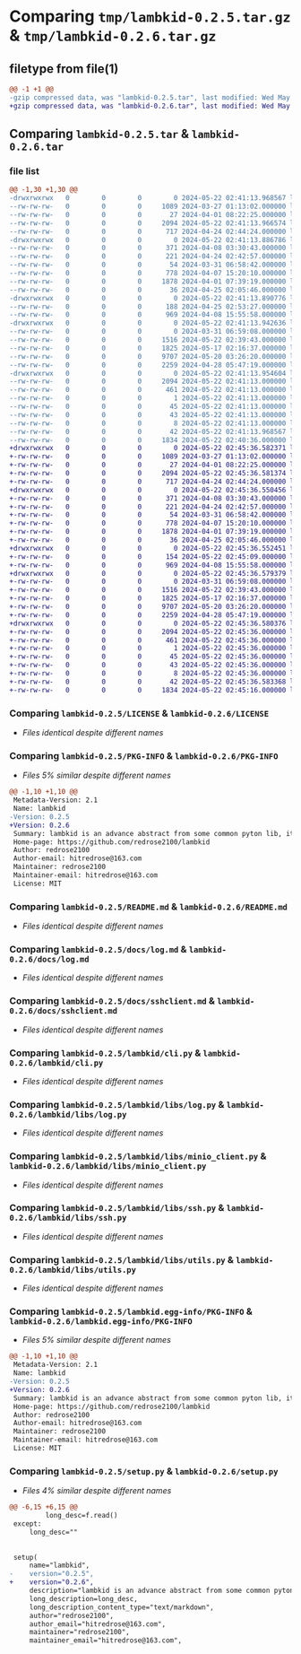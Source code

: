 # Comparing `tmp/lambkid-0.2.5.tar.gz` & `tmp/lambkid-0.2.6.tar.gz`

## filetype from file(1)

```diff
@@ -1 +1 @@
-gzip compressed data, was "lambkid-0.2.5.tar", last modified: Wed May 22 02:41:13 2024, max compression
+gzip compressed data, was "lambkid-0.2.6.tar", last modified: Wed May 22 02:45:36 2024, max compression
```

## Comparing `lambkid-0.2.5.tar` & `lambkid-0.2.6.tar`

### file list

```diff
@@ -1,30 +1,30 @@
-drwxrwxrwx   0        0        0        0 2024-05-22 02:41:13.968567 lambkid-0.2.5/
--rw-rw-rw-   0        0        0     1089 2024-03-27 01:13:02.000000 lambkid-0.2.5/LICENSE
--rw-rw-rw-   0        0        0       27 2024-04-01 08:22:25.000000 lambkid-0.2.5/MANIFEST.in
--rw-rw-rw-   0        0        0     2094 2024-05-22 02:41:13.966574 lambkid-0.2.5/PKG-INFO
--rw-rw-rw-   0        0        0      717 2024-04-24 02:44:24.000000 lambkid-0.2.5/README.md
-drwxrwxrwx   0        0        0        0 2024-05-22 02:41:13.886786 lambkid-0.2.5/docs/
--rw-rw-rw-   0        0        0      371 2024-04-08 03:30:43.000000 lambkid-0.2.5/docs/cli.md
--rw-rw-rw-   0        0        0      221 2024-04-24 02:42:57.000000 lambkid-0.2.5/docs/csv.md
--rw-rw-rw-   0        0        0       54 2024-03-31 06:58:42.000000 lambkid-0.2.5/docs/install.md
--rw-rw-rw-   0        0        0      778 2024-04-07 15:20:10.000000 lambkid-0.2.5/docs/log.md
--rw-rw-rw-   0        0        0     1878 2024-04-01 07:39:19.000000 lambkid-0.2.5/docs/sshclient.md
--rw-rw-rw-   0        0        0       36 2024-04-25 02:05:46.000000 lambkid-0.2.5/docs/utils.md
-drwxrwxrwx   0        0        0        0 2024-05-22 02:41:13.890776 lambkid-0.2.5/lambkid/
--rw-rw-rw-   0        0        0      188 2024-04-25 02:53:27.000000 lambkid-0.2.5/lambkid/__init__.py
--rw-rw-rw-   0        0        0      969 2024-04-08 15:55:58.000000 lambkid-0.2.5/lambkid/cli.py
-drwxrwxrwx   0        0        0        0 2024-05-22 02:41:13.942636 lambkid-0.2.5/lambkid/libs/
--rw-rw-rw-   0        0        0        0 2024-03-31 06:59:08.000000 lambkid-0.2.5/lambkid/libs/__init__.py
--rw-rw-rw-   0        0        0     1516 2024-05-22 02:39:43.000000 lambkid-0.2.5/lambkid/libs/log.py
--rw-rw-rw-   0        0        0     1825 2024-05-17 02:16:37.000000 lambkid-0.2.5/lambkid/libs/minio_client.py
--rw-rw-rw-   0        0        0     9707 2024-05-20 03:26:20.000000 lambkid-0.2.5/lambkid/libs/ssh.py
--rw-rw-rw-   0        0        0     2259 2024-04-28 05:47:19.000000 lambkid-0.2.5/lambkid/libs/utils.py
-drwxrwxrwx   0        0        0        0 2024-05-22 02:41:13.954604 lambkid-0.2.5/lambkid.egg-info/
--rw-rw-rw-   0        0        0     2094 2024-05-22 02:41:13.000000 lambkid-0.2.5/lambkid.egg-info/PKG-INFO
--rw-rw-rw-   0        0        0      461 2024-05-22 02:41:13.000000 lambkid-0.2.5/lambkid.egg-info/SOURCES.txt
--rw-rw-rw-   0        0        0        1 2024-05-22 02:41:13.000000 lambkid-0.2.5/lambkid.egg-info/dependency_links.txt
--rw-rw-rw-   0        0        0       45 2024-05-22 02:41:13.000000 lambkid-0.2.5/lambkid.egg-info/entry_points.txt
--rw-rw-rw-   0        0        0       43 2024-05-22 02:41:13.000000 lambkid-0.2.5/lambkid.egg-info/requires.txt
--rw-rw-rw-   0        0        0        8 2024-05-22 02:41:13.000000 lambkid-0.2.5/lambkid.egg-info/top_level.txt
--rw-rw-rw-   0        0        0       42 2024-05-22 02:41:13.968567 lambkid-0.2.5/setup.cfg
--rw-rw-rw-   0        0        0     1834 2024-05-22 02:40:36.000000 lambkid-0.2.5/setup.py
+drwxrwxrwx   0        0        0        0 2024-05-22 02:45:36.582371 lambkid-0.2.6/
+-rw-rw-rw-   0        0        0     1089 2024-03-27 01:13:02.000000 lambkid-0.2.6/LICENSE
+-rw-rw-rw-   0        0        0       27 2024-04-01 08:22:25.000000 lambkid-0.2.6/MANIFEST.in
+-rw-rw-rw-   0        0        0     2094 2024-05-22 02:45:36.581374 lambkid-0.2.6/PKG-INFO
+-rw-rw-rw-   0        0        0      717 2024-04-24 02:44:24.000000 lambkid-0.2.6/README.md
+drwxrwxrwx   0        0        0        0 2024-05-22 02:45:36.550456 lambkid-0.2.6/docs/
+-rw-rw-rw-   0        0        0      371 2024-04-08 03:30:43.000000 lambkid-0.2.6/docs/cli.md
+-rw-rw-rw-   0        0        0      221 2024-04-24 02:42:57.000000 lambkid-0.2.6/docs/csv.md
+-rw-rw-rw-   0        0        0       54 2024-03-31 06:58:42.000000 lambkid-0.2.6/docs/install.md
+-rw-rw-rw-   0        0        0      778 2024-04-07 15:20:10.000000 lambkid-0.2.6/docs/log.md
+-rw-rw-rw-   0        0        0     1878 2024-04-01 07:39:19.000000 lambkid-0.2.6/docs/sshclient.md
+-rw-rw-rw-   0        0        0       36 2024-04-25 02:05:46.000000 lambkid-0.2.6/docs/utils.md
+drwxrwxrwx   0        0        0        0 2024-05-22 02:45:36.552451 lambkid-0.2.6/lambkid/
+-rw-rw-rw-   0        0        0      154 2024-05-22 02:45:09.000000 lambkid-0.2.6/lambkid/__init__.py
+-rw-rw-rw-   0        0        0      969 2024-04-08 15:55:58.000000 lambkid-0.2.6/lambkid/cli.py
+drwxrwxrwx   0        0        0        0 2024-05-22 02:45:36.579379 lambkid-0.2.6/lambkid/libs/
+-rw-rw-rw-   0        0        0        0 2024-03-31 06:59:08.000000 lambkid-0.2.6/lambkid/libs/__init__.py
+-rw-rw-rw-   0        0        0     1516 2024-05-22 02:39:43.000000 lambkid-0.2.6/lambkid/libs/log.py
+-rw-rw-rw-   0        0        0     1825 2024-05-17 02:16:37.000000 lambkid-0.2.6/lambkid/libs/minio_client.py
+-rw-rw-rw-   0        0        0     9707 2024-05-20 03:26:20.000000 lambkid-0.2.6/lambkid/libs/ssh.py
+-rw-rw-rw-   0        0        0     2259 2024-04-28 05:47:19.000000 lambkid-0.2.6/lambkid/libs/utils.py
+drwxrwxrwx   0        0        0        0 2024-05-22 02:45:36.580376 lambkid-0.2.6/lambkid.egg-info/
+-rw-rw-rw-   0        0        0     2094 2024-05-22 02:45:36.000000 lambkid-0.2.6/lambkid.egg-info/PKG-INFO
+-rw-rw-rw-   0        0        0      461 2024-05-22 02:45:36.000000 lambkid-0.2.6/lambkid.egg-info/SOURCES.txt
+-rw-rw-rw-   0        0        0        1 2024-05-22 02:45:36.000000 lambkid-0.2.6/lambkid.egg-info/dependency_links.txt
+-rw-rw-rw-   0        0        0       45 2024-05-22 02:45:36.000000 lambkid-0.2.6/lambkid.egg-info/entry_points.txt
+-rw-rw-rw-   0        0        0       43 2024-05-22 02:45:36.000000 lambkid-0.2.6/lambkid.egg-info/requires.txt
+-rw-rw-rw-   0        0        0        8 2024-05-22 02:45:36.000000 lambkid-0.2.6/lambkid.egg-info/top_level.txt
+-rw-rw-rw-   0        0        0       42 2024-05-22 02:45:36.583368 lambkid-0.2.6/setup.cfg
+-rw-rw-rw-   0        0        0     1834 2024-05-22 02:45:16.000000 lambkid-0.2.6/setup.py
```

### Comparing `lambkid-0.2.5/LICENSE` & `lambkid-0.2.6/LICENSE`

 * *Files identical despite different names*

### Comparing `lambkid-0.2.5/PKG-INFO` & `lambkid-0.2.6/PKG-INFO`

 * *Files 5% similar despite different names*

```diff
@@ -1,10 +1,10 @@
 Metadata-Version: 2.1
 Name: lambkid
-Version: 0.2.5
+Version: 0.2.6
 Summary: lambkid is an advance abstract from some common pyton lib, it aim to make you write python more easily and more fewer code.
 Home-page: https://github.com/redrose2100/lambkid
 Author: redrose2100
 Author-email: hitredrose@163.com
 Maintainer: redrose2100
 Maintainer-email: hitredrose@163.com
 License: MIT
```

### Comparing `lambkid-0.2.5/README.md` & `lambkid-0.2.6/README.md`

 * *Files identical despite different names*

### Comparing `lambkid-0.2.5/docs/log.md` & `lambkid-0.2.6/docs/log.md`

 * *Files identical despite different names*

### Comparing `lambkid-0.2.5/docs/sshclient.md` & `lambkid-0.2.6/docs/sshclient.md`

 * *Files identical despite different names*

### Comparing `lambkid-0.2.5/lambkid/cli.py` & `lambkid-0.2.6/lambkid/cli.py`

 * *Files identical despite different names*

### Comparing `lambkid-0.2.5/lambkid/libs/log.py` & `lambkid-0.2.6/lambkid/libs/log.py`

 * *Files identical despite different names*

### Comparing `lambkid-0.2.5/lambkid/libs/minio_client.py` & `lambkid-0.2.6/lambkid/libs/minio_client.py`

 * *Files identical despite different names*

### Comparing `lambkid-0.2.5/lambkid/libs/ssh.py` & `lambkid-0.2.6/lambkid/libs/ssh.py`

 * *Files identical despite different names*

### Comparing `lambkid-0.2.5/lambkid/libs/utils.py` & `lambkid-0.2.6/lambkid/libs/utils.py`

 * *Files identical despite different names*

### Comparing `lambkid-0.2.5/lambkid.egg-info/PKG-INFO` & `lambkid-0.2.6/lambkid.egg-info/PKG-INFO`

 * *Files 5% similar despite different names*

```diff
@@ -1,10 +1,10 @@
 Metadata-Version: 2.1
 Name: lambkid
-Version: 0.2.5
+Version: 0.2.6
 Summary: lambkid is an advance abstract from some common pyton lib, it aim to make you write python more easily and more fewer code.
 Home-page: https://github.com/redrose2100/lambkid
 Author: redrose2100
 Author-email: hitredrose@163.com
 Maintainer: redrose2100
 Maintainer-email: hitredrose@163.com
 License: MIT
```

### Comparing `lambkid-0.2.5/setup.py` & `lambkid-0.2.6/setup.py`

 * *Files 4% similar despite different names*

```diff
@@ -6,15 +6,15 @@
         long_desc=f.read()
 except:
     long_desc=""
 
 
 setup(
     name="lambkid",
-    version="0.2.5",
+    version="0.2.6",
     description="lambkid is an advance abstract from some common pyton lib, it aim to make you write python more easily and more fewer code.",
     long_description=long_desc,
     long_description_content_type="text/markdown",
     author="redrose2100",
     author_email="hitredrose@163.com",
     maintainer="redrose2100",
     maintainer_email="hitredrose@163.com",
```


